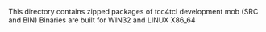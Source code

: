 This directory contains zipped packages of tcc4tcl development mob (SRC and BIN)
Binaries are built for WIN32 and LINUX X86_64
